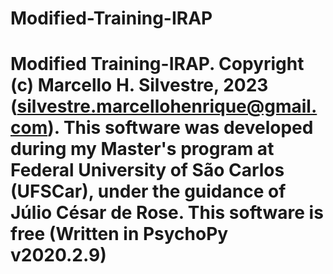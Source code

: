 # Modified-Training-IRAP
# Modified Training-IRAP. Copyright (c) Marcello H. Silvestre, 2023 (silvestre.marcellohenrique@gmail.com). This software was developed during my Master's program at Federal University of São Carlos (UFSCar), under the guidance of Júlio César de Rose. This software is free (Written in PsychoPy v2020.2.9)
